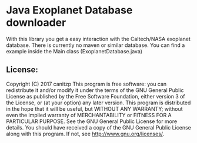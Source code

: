 # Java Exoplanet Database downloader

With this library you get a easy interaction with the Caltech/NASA exoplanet database.
There is currently no maven or similar database.
You can find a example inside the Main class (ExoplanetDatabase.java)

## License:
Copyright (C) 2017 canitzp
This program is free software: you can redistribute it and/or modify it under the terms of the GNU General Public License as published by the Free Software Foundation, either version 3 of the License, or (at your option) any later version.
This program is distributed in the hope that it will be useful, but WITHOUT ANY WARRANTY; without even the implied warranty of MERCHANTABILITY or FITNESS FOR A PARTICULAR PURPOSE.
See the GNU General Public License for more details.
You should have received a copy of the GNU General Public License along with this program.
If not, see <http://www.gnu.org/licenses/>.
